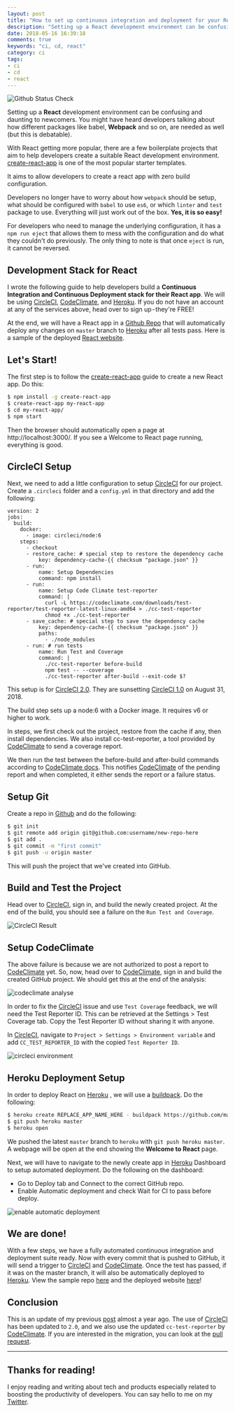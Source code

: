 ```yaml
---
layout: post
title: "How to set up continuous integration and deployment for your React app"
description: "Setting up a React development environment can be confusing and daunting to newcomers."
date: 2018-05-16 16:39:18
comments: true
keywords: "ci, cd, react"
category: ci
tags:
- ci
- cd
- react
---
```


<img src="{{ '/images/posts/github-check.png' | prepend: site.baseurl }}" alt="Github Status Check">

Setting up a **React** development environment can be confusing and daunting to newcomers. You might have heard developers talking about how different packages like babel, **Webpack** and so on, are needed as well (but this is debatable).

With React getting more popular, there are a few boilerplate projects that aim to help developers create a suitable React development environment. [create-react-app](https://github.com/facebook/create-react-app/) is one of the most popular starter templates.

It aims to allow developers to create a react app with zero build configuration.

Developers no longer have to worry about how `webpack` should be setup, what should be configured with `babel` to use `es6`, or which `linter` and `test` package to use. Everything will just work out of the box. **Yes, it is so easy!**

For developers who need to manage the underlying configuration, it has a `npm run eject` that allows them to mess with the configuration and do what they couldn't do previously. The only thing to note is that once `eject` is run, it cannot be reversed.

## Development Stack for React

I wrote the following guide to help developers build a **Continuous Integration and Continuous Deployment stack for their React app**. We will be using [CircleCI](https://circleci.com), [CodeClimate](http://codeclimate.com), and [Heroku](https://heroku.com). If you do not have an account at any of the services above, head over to sign up - they're FREE!

At the end, we will have a React app in a [Github Repo](https://github.com/Zaccc123/awesome-cicd-react) that will automatically deploy any changes on `master` branch to [Heroku](https://heroku.com) after all tests pass. Here is a sample of the deployed [React website](https://awesome-cicd-react.herokuapp.com/).

## Let's Start!

The first step is to follow the [create-react-app](https://github.com/facebookincubator/create-react-app) guide to create a new React app. Do this:

```bash
$ npm install -g create-react-app
$ create-react-app my-react-app
$ cd my-react-app/
$ npm start
```

Then the browser should automatically open a page at http://localhost:3000/. If you see a Welcome to React page running, everything is good.

## CircleCI Setup

Next, we need to add a little configuration to setup [CircleCI](https://circleci.com) for our project. Create a `.circleci` folder and a `config.yml` in that directory and add the following:

```
version: 2
jobs:
  build:
    docker:
      - image: circleci/node:6
    steps:
      - checkout
      - restore_cache: # special step to restore the dependency cache
          key: dependency-cache-{{ checksum "package.json" }}
      - run:
          name: Setup Dependencies
          command: npm install
      - run:
          name: Setup Code Climate test-reporter
          command: |
            curl -L https://codeclimate.com/downloads/test-reporter/test-reporter-latest-linux-amd64 > ./cc-test-reporter
            chmod +x ./cc-test-reporter
      - save_cache: # special step to save the dependency cache
          key: dependency-cache-{{ checksum "package.json" }}
          paths:
            - ./node_modules
      - run: # run tests
          name: Run Test and Coverage
          command: |
            ./cc-test-reporter before-build
            npm test -- --coverage
            ./cc-test-reporter after-build --exit-code $?
```

This setup is for [CircleCI 2.0](https://circleci.com). They are sunsetting [CircleCI 1.0](https://circleci.com) on August 31, 2018.

The build step sets up a node:6 with a Docker image. It requires v6 or higher to work.

In steps, we first check out the project, restore from the cache if any, then install dependencies. We also install cc-test-reporter, a tool provided by [CodeClimate](http://codeclimate.com) to send a coverage report.

We then run the test between the before-build and after-build commands according to [CodeClimate docs](https://docs.codeclimate.com/docs/configuring-test-coverage). This notifies [CodeClimate](http://codeclimate.com) of the pending report and when completed, it either sends the report or a failure status.

## Setup Git

Create a repo in [Github](https://github.com) and do the following:

```bash
$ git init
$ git remote add origin git@github.com:username/new-repo-here
$ git add .
$ git commit -m "first commit"
$ git push -u origin master
```

This will push the project that we've created into GitHub.

## Build and Test the Project

Head over to [CircleCI](https://circleci.com), sign in, and build the newly created project. At the end of the build, you should see a failure on the `Run Test and Coverage`.

<img src="{{ '/images/posts/circleci.png' | prepend: site.baseurl }}" alt="CircleCI Result">

## Setup CodeClimate

The above failure is because we are not authorized to post a report to [CodeClimate](http://codeclimate.com) yet. So, now, head over to [CodeClimate](http://codeclimate.com), sign in and build the created GitHub project. We should get this at the end of the analysis:

<img src="{{ '/images/posts/code-climate.png' | prepend: site.baseurl }}" alt="codeclimate analyse">

In order to fix the [CircleCI](https://circleci.com) issue and use `Test Coverage` feedback, we will need the Test Reporter ID. This can be retrieved at the Settings > Test Coverage tab. Copy the Test Reporter ID without sharing it with anyone.

In [CircleCI](https://circleci.com), navigate to `Project > Settings > Environment variable` and add `CC_TEST_REPORTER_ID` with the copied `Test Reporter ID`.

<img src="{{ '/images/posts/circleci-env.png' | prepend: site.baseurl }}" alt="circleci environment">

## Heroku Deployment Setup

In order to deploy React on [Heroku](https://heroku.com) , we will use a [buildpack](https://github.com/mars/create-react-app-buildpack). Do the following:

```bash
$ heroku create REPLACE_APP_NAME_HERE - buildpack https://github.com/mars/create-react-app-buildpack.git
$ git push heroku master
$ heroku open
```

We pushed the latest `master` branch to `heroku` with `git push heroku master`. A webpage will be open at the end showing the **Welcome to React** page.

Next, we will have to navigate to the newly create app in [Heroku](https://heroku.com) Dashboard to setup automated deployment. Do the following on the dashboard:

* Go to Deploy tab and Connect to the correct GitHub repo.
* Enable Automatic deployment and check Wait for CI to pass before deploy.

<img src="{{ '/images/posts/heroku-cd.png' | prepend: site.baseurl }}" alt="enable automatic deployment">

## We are done!

With a few steps, we have a fully automated continuous integration and deployment suite ready. Now with every commit that is pushed to GitHub, it will send a trigger to [CircleCI](https://circleci.com) and [CodeClimate](http://codeclimate.com). Once the test has passed, if it was on the master branch, it will also be automatically deployed to [Heroku](https://heroku.com).
View the sample repo [here](https://github.com/Zaccc123/awesome-cicd-react) and the deployed website [here](https://awesome-cicd-react.herokuapp.com/)!

## Conclusion

This is an update of my previous [post](https://medium.com/@Zaccc123/https-medium-com-zaccc123-continuous-integration-and-deployment-setup-for-react-app-7b5f4bd76cdd) almost a year ago. The use of [CircleCI](https://circleci.com) has been updated to `2.0`, and we also use the updated `cc-test-reporter` by [CodeClimate](http://codeclimate.com). If you are interested in the migration, you can look at the [pull request](https://github.com/Zaccc123/awesome-cicd-react/pull/3).

---

## Thanks for reading!

I enjoy reading and writing about tech and products especially related to boosting the productivity of developers. You can say hello to me on my [Twitter](https://twitter.com/Zaccc123).
